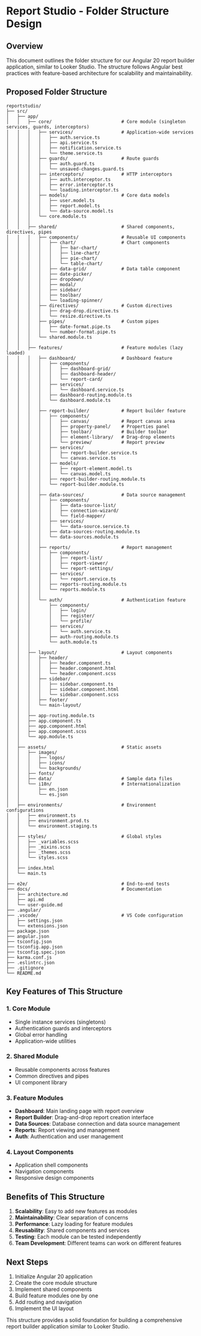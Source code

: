 # Report Studio - Folder Structure Design

## Overview
This document outlines the folder structure for our Angular 20 report builder application, similar to Looker Studio. The structure follows Angular best practices with feature-based architecture for scalability and maintainability.

## Proposed Folder Structure

```
reportstudio/
├── src/
│   ├── app/
│   │   ├── core/                          # Core module (singleton services, guards, interceptors)
│   │   │   ├── services/                  # Application-wide services
│   │   │   │   ├── auth.service.ts
│   │   │   │   ├── api.service.ts
│   │   │   │   ├── notification.service.ts
│   │   │   │   └── theme.service.ts
│   │   │   ├── guards/                    # Route guards
│   │   │   │   ├── auth.guard.ts
│   │   │   │   └── unsaved-changes.guard.ts
│   │   │   ├── interceptors/              # HTTP interceptors
│   │   │   │   ├── auth.interceptor.ts
│   │   │   │   ├── error.interceptor.ts
│   │   │   │   └── loading.interceptor.ts
│   │   │   ├── models/                    # Core data models
│   │   │   │   ├── user.model.ts
│   │   │   │   ├── report.model.ts
│   │   │   │   └── data-source.model.ts
│   │   │   └── core.module.ts
│   │   │
│   │   ├── shared/                        # Shared components, directives, pipes
│   │   │   ├── components/                # Reusable UI components
│   │   │   │   ├── chart/                 # Chart components
│   │   │   │   │   ├── bar-chart/
│   │   │   │   │   ├── line-chart/
│   │   │   │   │   ├── pie-chart/
│   │   │   │   │   └── table-chart/
│   │   │   │   ├── data-grid/             # Data table component
│   │   │   │   ├── date-picker/
│   │   │   │   ├── dropdown/
│   │   │   │   ├── modal/
│   │   │   │   ├── sidebar/
│   │   │   │   ├── toolbar/
│   │   │   │   └── loading-spinner/
│   │   │   ├── directives/                # Custom directives
│   │   │   │   ├── drag-drop.directive.ts
│   │   │   │   └── resize.directive.ts
│   │   │   ├── pipes/                     # Custom pipes
│   │   │   │   ├── date-format.pipe.ts
│   │   │   │   └── number-format.pipe.ts
│   │   │   └── shared.module.ts
│   │   │
│   │   ├── features/                      # Feature modules (lazy loaded)
│   │   │   ├── dashboard/                 # Dashboard feature
│   │   │   │   ├── components/
│   │   │   │   │   ├── dashboard-grid/
│   │   │   │   │   ├── dashboard-header/
│   │   │   │   │   └── report-card/
│   │   │   │   ├── services/
│   │   │   │   │   └── dashboard.service.ts
│   │   │   │   ├── dashboard-routing.module.ts
│   │   │   │   └── dashboard.module.ts
│   │   │   │
│   │   │   ├── report-builder/            # Report builder feature
│   │   │   │   ├── components/
│   │   │   │   │   ├── canvas/            # Report canvas area
│   │   │   │   │   ├── property-panel/    # Properties panel
│   │   │   │   │   ├── toolbar/           # Builder toolbar
│   │   │   │   │   ├── element-library/   # Drag-drop elements
│   │   │   │   │   └── preview/           # Report preview
│   │   │   │   ├── services/
│   │   │   │   │   ├── report-builder.service.ts
│   │   │   │   │   └── canvas.service.ts
│   │   │   │   ├── models/
│   │   │   │   │   ├── report-element.model.ts
│   │   │   │   │   └── canvas.model.ts
│   │   │   │   ├── report-builder-routing.module.ts
│   │   │   │   └── report-builder.module.ts
│   │   │   │
│   │   │   ├── data-sources/              # Data source management
│   │   │   │   ├── components/
│   │   │   │   │   ├── data-source-list/
│   │   │   │   │   ├── connection-wizard/
│   │   │   │   │   └── field-mapper/
│   │   │   │   ├── services/
│   │   │   │   │   └── data-source.service.ts
│   │   │   │   ├── data-sources-routing.module.ts
│   │   │   │   └── data-sources.module.ts
│   │   │   │
│   │   │   ├── reports/                   # Report management
│   │   │   │   ├── components/
│   │   │   │   │   ├── report-list/
│   │   │   │   │   ├── report-viewer/
│   │   │   │   │   └── report-settings/
│   │   │   │   ├── services/
│   │   │   │   │   └── report.service.ts
│   │   │   │   ├── reports-routing.module.ts
│   │   │   │   └── reports.module.ts
│   │   │   │
│   │   │   └── auth/                      # Authentication feature
│   │   │       ├── components/
│   │   │       │   ├── login/
│   │   │       │   ├── register/
│   │   │       │   └── profile/
│   │   │       ├── services/
│   │   │       │   └── auth.service.ts
│   │   │       ├── auth-routing.module.ts
│   │   │       └── auth.module.ts
│   │   │
│   │   ├── layout/                        # Layout components
│   │   │   ├── header/
│   │   │   │   ├── header.component.ts
│   │   │   │   ├── header.component.html
│   │   │   │   └── header.component.scss
│   │   │   ├── sidebar/
│   │   │   │   ├── sidebar.component.ts
│   │   │   │   ├── sidebar.component.html
│   │   │   │   └── sidebar.component.scss
│   │   │   ├── footer/
│   │   │   └── main-layout/
│   │   │
│   │   ├── app-routing.module.ts
│   │   ├── app.component.ts
│   │   ├── app.component.html
│   │   ├── app.component.scss
│   │   └── app.module.ts
│   │
│   ├── assets/                            # Static assets
│   │   ├── images/
│   │   │   ├── logos/
│   │   │   ├── icons/
│   │   │   └── backgrounds/
│   │   ├── fonts/
│   │   ├── data/                          # Sample data files
│   │   └── i18n/                          # Internationalization
│   │       ├── en.json
│   │       └── es.json
│   │
│   ├── environments/                      # Environment configurations
│   │   ├── environment.ts
│   │   ├── environment.prod.ts
│   │   └── environment.staging.ts
│   │
│   ├── styles/                            # Global styles
│   │   ├── _variables.scss
│   │   ├── _mixins.scss
│   │   ├── _themes.scss
│   │   └── styles.scss
│   │
│   ├── index.html
│   └── main.ts
│
├── e2e/                                   # End-to-end tests
├── docs/                                  # Documentation
│   ├── architecture.md
│   ├── api.md
│   └── user-guide.md
├── .angular/
├── .vscode/                               # VS Code configuration
│   ├── settings.json
│   └── extensions.json
├── package.json
├── angular.json
├── tsconfig.json
├── tsconfig.app.json
├── tsconfig.spec.json
├── karma.conf.js
├── .eslintrc.json
├── .gitignore
└── README.md
```

## Key Features of This Structure

### 1. Core Module
- Single instance services (singletons)
- Authentication guards and interceptors
- Global error handling
- Application-wide utilities

### 2. Shared Module
- Reusable components across features
- Common directives and pipes
- UI component library

### 3. Feature Modules
- **Dashboard**: Main landing page with report overview
- **Report Builder**: Drag-and-drop report creation interface
- **Data Sources**: Database connection and data source management
- **Reports**: Report viewing and management
- **Auth**: Authentication and user management

### 4. Layout Components
- Application shell components
- Navigation components
- Responsive design components

## Benefits of This Structure

1. **Scalability**: Easy to add new features as modules
2. **Maintainability**: Clear separation of concerns
3. **Performance**: Lazy loading for feature modules
4. **Reusability**: Shared components and services
5. **Testing**: Each module can be tested independently
6. **Team Development**: Different teams can work on different features

## Next Steps
1. Initialize Angular 20 application
2. Create the core module structure
3. Implement shared components
4. Build feature modules one by one
5. Add routing and navigation
6. Implement the UI layout

This structure provides a solid foundation for building a comprehensive report builder application similar to Looker Studio.